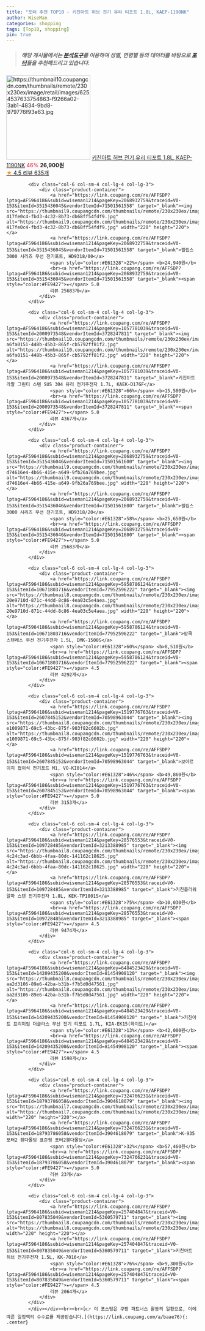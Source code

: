 ```yaml
---
title: "포터 추천 TOP10 - 키친아트 허브 전기 유리 티포트 1.8L, KAEP-1190NK"
author: WiseMan
categories: shopping
tags: [Top10, shopping]
pin: true
---
```


> ##### 해당 게시물에서는 [**분석도구**](https://itemscout.io/)를 이용하여 **성별**, **연령별** 등의 데이터를 바탕으로 [**포터**](https://link.coupang.com/a/baae76)들을 추천해드리고 있습니다.
<div class="container"><div class="row">
            <div class="col-6 col-sm-4 col-lg-4 col-lg-3">
                <div class="product-container">
                    <a href="https://link.coupang.com/re/AFFSDP?lptag=AF5964186&subid=wiseman1214&pageKey=6701373782&traceid=V0-153&itemId=15524019750&vendorItemId=82743246980" target="_blank"><img src="https://thumbnail10.coupangcdn.com/thumbnails/remote/230x230ex/image/retail/images/6254537633754863-f9266a02-3ab1-4834-9bd8-979776f93e63.jpg" alt="https://thumbnail10.coupangcdn.com/thumbnails/remote/230x230ex/image/retail/images/6254537633754863-f9266a02-3ab1-4834-9bd8-979776f93e63.jpg" width="220" height="220"></a>
                    <a href="https://link.coupang.com/re/AFFSDP?lptag=AF5964186&subid=wiseman1214&pageKey=6701373782&traceid=V0-153&itemId=15524019750&vendorItemId=82743246980" target="_blank">키친아트 허브 전기 유리 티포트 1.8L, KAEP-1190NK</a>
                    <span style="color:#E61328">46%</span> <b>26,900원</b>
                    <br><a href="https://link.coupang.com/re/AFFSDP?lptag=AF5964186&subid=wiseman1214&pageKey=6701373782&traceid=V0-153&itemId=15524019750&vendorItemId=82743246980" target="_blank"><span style="color:#FE9427">★</span> 4.5
                    리뷰 635개</a>
                </div>
            </div>
            
            <div class="col-6 col-sm-4 col-lg-4 col-lg-3">
                <div class="product-container">
                    <a href="https://link.coupang.com/re/AFFSDP?lptag=AF5964186&subid=wiseman1214&pageKey=2068932759&traceid=V0-153&itemId=3515436045&vendorItemId=71501561558" target="_blank"><img src="https://thumbnail9.coupangcdn.com/thumbnails/remote/230x230ex/image/retail/images/353243645605447-417fe0c4-fbd3-4c32-8b73-db68ff54fdf9.jpg" alt="https://thumbnail9.coupangcdn.com/thumbnails/remote/230x230ex/image/retail/images/353243645605447-417fe0c4-fbd3-4c32-8b73-db68ff54fdf9.jpg" width="220" height="220"></a>
                    <a href="https://link.coupang.com/re/AFFSDP?lptag=AF5964186&subid=wiseman1214&pageKey=2068932759&traceid=V0-153&itemId=3515436045&vendorItemId=71501561558" target="_blank">필립스 3000 시리즈 무선 전기포트, HD9318/00</a>
                    <span style="color:#E61328">22%</span> <b>24,940원</b>
                    <br><a href="https://link.coupang.com/re/AFFSDP?lptag=AF5964186&subid=wiseman1214&pageKey=2068932759&traceid=V0-153&itemId=3515436045&vendorItemId=71501561558" target="_blank"><span style="color:#FE9427">★</span> 5.0
                    리뷰 25683개</a>
                </div>
            </div>
            
            <div class="col-6 col-sm-4 col-lg-4 col-lg-3">
                <div class="product-container">
                    <a href="https://link.coupang.com/re/AFFSDP?lptag=AF5964186&subid=wiseman1214&pageKey=1057781039&traceid=V0-153&itemId=2000973548&vendorItemId=3728247811" target="_blank"><img src="https://thumbnail10.coupangcdn.com/thumbnails/remote/230x230ex/image/retail/images/9117973862976589-a6fa0151-448b-45b3-865f-cb5792ff81f2.jpg" alt="https://thumbnail10.coupangcdn.com/thumbnails/remote/230x230ex/image/retail/images/9117973862976589-a6fa0151-448b-45b3-865f-cb5792ff81f2.jpg" width="220" height="220"></a>
                    <a href="https://link.coupang.com/re/AFFSDP?lptag=AF5964186&subid=wiseman1214&pageKey=1057781039&traceid=V0-153&itemId=2000973548&vendorItemId=3728247811" target="_blank">키친아트 라팔 그린티 스텐 SUS 304 유리 전기주전자 1.7L, KAEK-D17GF</a>
                    <span style="color:#E61328">66%</span> <b>15,580원</b>
                    <br><a href="https://link.coupang.com/re/AFFSDP?lptag=AF5964186&subid=wiseman1214&pageKey=1057781039&traceid=V0-153&itemId=2000973548&vendorItemId=3728247811" target="_blank"><span style="color:#FE9427">★</span> 5.0
                    리뷰 4367개</a>
                </div>
            </div>
            
            <div class="col-6 col-sm-4 col-lg-4 col-lg-3">
                <div class="product-container">
                    <a href="https://link.coupang.com/re/AFFSDP?lptag=AF5964186&subid=wiseman1214&pageKey=2068932759&traceid=V0-153&itemId=3515436046&vendorItemId=71501561600" target="_blank"><img src="https://thumbnail9.coupangcdn.com/thumbnails/remote/230x230ex/image/retail/images/550198729724681-d74616e4-4b66-415e-a649-9fb26a769bee.jpg" alt="https://thumbnail9.coupangcdn.com/thumbnails/remote/230x230ex/image/retail/images/550198729724681-d74616e4-4b66-415e-a649-9fb26a769bee.jpg" width="220" height="220"></a>
                    <a href="https://link.coupang.com/re/AFFSDP?lptag=AF5964186&subid=wiseman1214&pageKey=2068932759&traceid=V0-153&itemId=3515436046&vendorItemId=71501561600" target="_blank">필립스 3000 시리즈 무선 전기포트, HD9318/20</a>
                    <span style="color:#E61328">58%</span> <b>25,650원</b>
                    <br><a href="https://link.coupang.com/re/AFFSDP?lptag=AF5964186&subid=wiseman1214&pageKey=2068932759&traceid=V0-153&itemId=3515436046&vendorItemId=71501561600" target="_blank"><span style="color:#FE9427">★</span> 5.0
                    리뷰 25683개</a>
                </div>
            </div>
            
            <div class="col-6 col-sm-4 col-lg-4 col-lg-3">
                <div class="product-container">
                    <a href="https://link.coupang.com/re/AFFSDP?lptag=AF5964186&subid=wiseman1214&pageKey=5958786124&traceid=V0-153&itemId=10671803716&vendorItemId=77952596222" target="_blank"><img src="https://thumbnail8.coupangcdn.com/thumbnails/remote/230x230ex/image/retail/images/31189534510417-20e9710d-871c-44dd-8c86-4ea03c5e4aea.jpg" alt="https://thumbnail8.coupangcdn.com/thumbnails/remote/230x230ex/image/retail/images/31189534510417-20e9710d-871c-44dd-8c86-4ea03c5e4aea.jpg" width="220" height="220"></a>
                    <a href="https://link.coupang.com/re/AFFSDP?lptag=AF5964186&subid=wiseman1214&pageKey=5958786124&traceid=V0-153&itemId=10671803716&vendorItemId=77952596222" target="_blank">맘쿡 스텐레스 무선 전기주전자 1.5L, DMK-1500S</a>
                    <span style="color:#E61328">60%</span> <b>8,510원</b>
                    <br><a href="https://link.coupang.com/re/AFFSDP?lptag=AF5964186&subid=wiseman1214&pageKey=5958786124&traceid=V0-153&itemId=10671803716&vendorItemId=77952596222" target="_blank"><span style="color:#FE9427">★</span> 4.5
                    리뷰 4292개</a>
                </div>
            </div>
            
            <div class="col-6 col-sm-4 col-lg-4 col-lg-3">
                <div class="product-container">
                    <a href="https://link.coupang.com/re/AFFSDP?lptag=AF5964186&subid=wiseman1214&pageKey=1519776763&traceid=V0-153&itemId=2607845152&vendorItemId=70598963044" target="_blank"><img src="https://thumbnail8.coupangcdn.com/thumbnails/remote/230x230ex/image/retail/images/2973154598696490-e1009871-69c5-43bc-875f-903f82c6602b.jpg" alt="https://thumbnail8.coupangcdn.com/thumbnails/remote/230x230ex/image/retail/images/2973154598696490-e1009871-69c5-43bc-875f-903f82c6602b.jpg" width="220" height="220"></a>
                    <a href="https://link.coupang.com/re/AFFSDP?lptag=AF5964186&subid=wiseman1214&pageKey=1519776763&traceid=V0-153&itemId=2607845152&vendorItemId=70598963044" target="_blank">보아르 이지 접이식 전기포트 M1, VO-KI014</a>
                    <span style="color:#E61328">46%</span> <b>49,860원</b>
                    <br><a href="https://link.coupang.com/re/AFFSDP?lptag=AF5964186&subid=wiseman1214&pageKey=1519776763&traceid=V0-153&itemId=2607845152&vendorItemId=70598963044" target="_blank"><span style="color:#FE9427">★</span> 5.0
                    리뷰 3153개</a>
                </div>
            </div>
            
            <div class="col-6 col-sm-4 col-lg-4 col-lg-3">
                <div class="product-container">
                    <a href="https://link.coupang.com/re/AFFSDP?lptag=AF5964186&subid=wiseman1214&pageKey=28576553&traceid=V0-153&itemId=109728485&vendorItemId=3213388985" target="_blank"><img src="https://thumbnail8.coupangcdn.com/thumbnails/remote/230x230ex/image/retail/images/1933785405510765-4c24c3ad-6bbb-4faa-80dc-141162c18625.jpg" alt="https://thumbnail8.coupangcdn.com/thumbnails/remote/230x230ex/image/retail/images/1933785405510765-4c24c3ad-6bbb-4faa-80dc-141162c18625.jpg" width="220" height="220"></a>
                    <a href="https://link.coupang.com/re/AFFSDP?lptag=AF5964186&subid=wiseman1214&pageKey=28576553&traceid=V0-153&itemId=109728485&vendorItemId=3213388985" target="_blank">키친플라워 알파 스텐 전기주전자 1.8L, KEK-TP1801S</a>
                    <span style="color:#E61328">75%</span> <b>10,030원</b>
                    <br><a href="https://link.coupang.com/re/AFFSDP?lptag=AF5964186&subid=wiseman1214&pageKey=28576553&traceid=V0-153&itemId=109728485&vendorItemId=3213388985" target="_blank"><span style="color:#FE9427">★</span> 4.5
                    리뷰 9474개</a>
                </div>
            </div>
            
            <div class="col-6 col-sm-4 col-lg-4 col-lg-3">
                <div class="product-container">
                    <a href="https://link.coupang.com/re/AFFSDP?lptag=AF5964186&subid=wiseman1214&pageKey=6484523429&traceid=V0-153&itemId=14209435200&vendorItemId=81454908120" target="_blank"><img src="https://thumbnail8.coupangcdn.com/thumbnails/remote/230x230ex/image/retail/images/209510207274816-aa2d3106-89e6-42ba-b31b-f7b5d0d47561.jpg" alt="https://thumbnail8.coupangcdn.com/thumbnails/remote/230x230ex/image/retail/images/209510207274816-aa2d3106-89e6-42ba-b31b-f7b5d0d47561.jpg" width="220" height="220"></a>
                    <a href="https://link.coupang.com/re/AFFSDP?lptag=AF5964186&subid=wiseman1214&pageKey=6484523429&traceid=V0-153&itemId=14209435200&vendorItemId=81454908120" target="_blank">키친아트 프리미엄 더글라스 무선 전기 티포트 1.7L, KIA-EK15(화이트)</a>
                    <span style="color:#E61328">13%</span> <b>42,000원</b>
                    <br><a href="https://link.coupang.com/re/AFFSDP?lptag=AF5964186&subid=wiseman1214&pageKey=6484523429&traceid=V0-153&itemId=14209435200&vendorItemId=81454908120" target="_blank"><span style="color:#FE9427">★</span> 4.5
                    리뷰 1598개</a>
                </div>
            </div>
            
            <div class="col-6 col-sm-4 col-lg-4 col-lg-3">
                <div class="product-container">
                    <a href="https://link.coupang.com/re/AFFSDP?lptag=AF5964186&subid=wiseman1214&pageKey=7324766231&traceid=V0-153&itemId=18793786058&vendorItemId=3904618079" target="_blank"><img src="https://thumbnail7.coupangcdn.com/thumbnails/remote/230x230ex/image/vendor_inventory/d3af/ed5dfe9827634c1bbaf8eedd4213693df52f0b6ea5d4bce0054770c24bba.jpg" alt="https://thumbnail7.coupangcdn.com/thumbnails/remote/230x230ex/image/vendor_inventory/d3af/ed5dfe9827634c1bbaf8eedd4213693df52f0b6ea5d4bce0054770c24bba.jpg" width="220" height="220"></a>
                    <a href="https://link.coupang.com/re/AFFSDP?lptag=AF5964186&subid=wiseman1214&pageKey=7324766231&traceid=V0-153&itemId=18793786058&vendorItemId=3904618079" target="_blank">K-935 포터2 휀다몰딩 표준형 포터2휀다몰딩</a>
                    <span style="color:#E61328">32%</span> <b>57,460원</b>
                    <br><a href="https://link.coupang.com/re/AFFSDP?lptag=AF5964186&subid=wiseman1214&pageKey=7324766231&traceid=V0-153&itemId=18793786058&vendorItemId=3904618079" target="_blank"><span style="color:#FE9427">★</span> 5.0
                    리뷰 23개</a>
                </div>
            </div>
            
            <div class="col-6 col-sm-4 col-lg-4 col-lg-3">
                <div class="product-container">
                    <a href="https://link.coupang.com/re/AFFSDP?lptag=AF5964186&subid=wiseman1214&pageKey=257404847&traceid=V0-153&itemId=807835049&vendorItemId=5360579711" target="_blank"><img src="https://thumbnail8.coupangcdn.com/thumbnails/remote/230x230ex/image/vendor_inventory/b2d6/8063f8ce82f89ae08689855996fb4cf110cded2803b45d0423f388d74a08.jpg" alt="https://thumbnail8.coupangcdn.com/thumbnails/remote/230x230ex/image/vendor_inventory/b2d6/8063f8ce82f89ae08689855996fb4cf110cded2803b45d0423f388d74a08.jpg" width="220" height="220"></a>
                    <a href="https://link.coupang.com/re/AFFSDP?lptag=AF5964186&subid=wiseman1214&pageKey=257404847&traceid=V0-153&itemId=807835049&vendorItemId=5360579711" target="_blank">키친아트 허브 전기주전자 1.5L, KK-7016</a>
                    <span style="color:#E61328">76%</span> <b>9,300원</b>
                    <br><a href="https://link.coupang.com/re/AFFSDP?lptag=AF5964186&subid=wiseman1214&pageKey=257404847&traceid=V0-153&itemId=807835049&vendorItemId=5360579711" target="_blank"><span style="color:#FE9427">★</span> 4.5
                    리뷰 2064개</a>
                </div>
            </div>
            </div></div><br><br>[👉 이 포스팅은 쿠팡 파트너스 활동의 일환으로, 이에 따른 일정액의 수수료를 제공받습니다.](https://link.coupang.com/a/baae76){: .center}